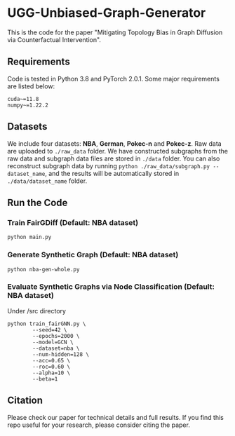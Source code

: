 # UGG-Unbiased-Graph-Generator

This is the code for the paper "Mitigating Topology Bias in Graph Diffusion via Counterfactual Intervention". 

## Requirements

Code is tested in Python 3.8 and PyTorch 2.0.1. Some major requirements are listed below:
```
cuda~=11.8
numpy~=1.22.2
```

## Datasets

We include four datasets: **NBA**, **German**, **Pokec-n** and **Pokec-z**. Raw data are uploaded to ```./raw_data``` folder. We have constructed subgraphs from the raw data and subgraph data files are stored in ```./data``` folder. You can also reconstruct subgraph data by running ```python ./raw_data/subgraph.py --dataset_name```, and the results will be automatically stored in ```./data/dataset_name``` folder. 

## Run the Code
### Train FairGDiff (Default: NBA dataset)
```
python main.py
```

### Generate Synthetic Graph (Default: NBA dataset)
```
python nba-gen-whole.py
```

### Evaluate Synthetic Graphs via Node Classification (Default: NBA dataset)
Under /src directory
```
python train_fairGNN.py \
        --seed=42 \
        --epochs=2000 \
        --model=GCN \
        --dataset=nba \
        --num-hidden=128 \
        --acc=0.65 \
        --roc=0.60 \
        --alpha=10 \
        --beta=1
```

## Citation
Please check our paper for technical details and full results. If you find this repo useful for your research, please consider citing the paper. 

